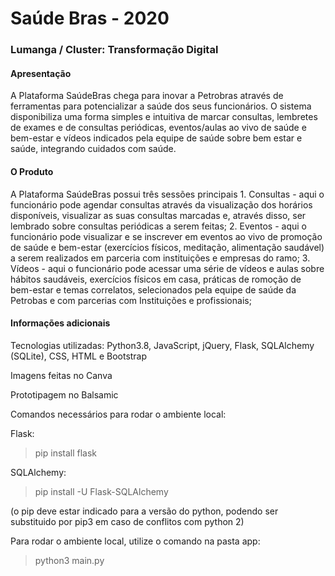 # Saúde Bras - 2020
### Lumanga / Cluster: Transformação Digital

#### Apresentação 

A Plataforma SaúdeBras chega para inovar a Petrobras através de ferramentas para potencializar a saúde dos seus funcionários. O sistema disponibiliza uma forma simples e intuitiva de marcar consultas, lembretes de exames e de consultas periódicas, eventos/aulas ao vivo de saúde e bem-estar e vídeos indicados pela equipe de saúde sobre bem estar e saúde, integrando cuidados com saúde.  

#### O Produto

A Plataforma SaúdeBras possui três sessões principais
	1. Consultas - aqui o funcionário pode agendar consultas através da visualização dos horários disponíveis, visualizar as suas consultas marcadas e, através disso, ser lembrado sobre consultas periódicas a serem feitas;
	2. Eventos - aqui o funcionário pode visualizar e se inscrever em eventos ao vivo de promoção de saúde e bem-estar (exercícios físicos, meditação, alimentação saudável) a serem realizados em parceria com instituições e empresas do ramo;
	3. Vídeos - aqui o funcionário pode acessar uma série de vídeos e aulas sobre hábitos saudáveis, exercícios físicos em casa, práticas de romoção de bem-estar e temas correlatos, selecionados pela equipe de saúde da Petrobas e com parcerias com Instituições e profissionais;


#### Informações adicionais 

Tecnologias utilizadas: Python3.8, JavaScript, jQuery, Flask, SQLAlchemy (SQLite), CSS, HTML e Bootstrap

Imagens feitas no Canva

Prototipagem no Balsamic


Comandos necessários para rodar o ambiente local:

Flask:
>pip install flask

SQLAlchemy:
>pip install -U Flask-SQLAlchemy

(o pip deve estar indicado para a versão do python, podendo ser substituido por pip3 em caso de conflitos com python 2)

Para rodar o ambiente local, utilize o comando na pasta app:
>python3 main.py
